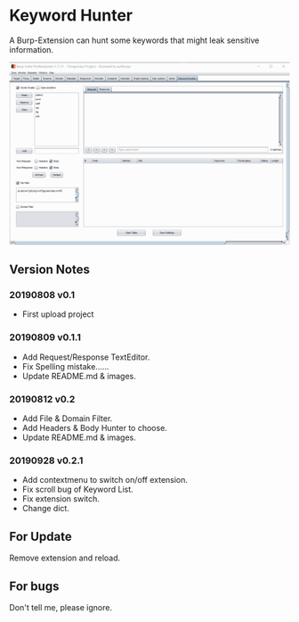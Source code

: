 # Keyword Hunter
A Burp-Extension can hunt some keywords that might leak sensitive information.

![usage](/images/usage.gif)

## Version Notes

### 20190808 v0.1
* First upload project

### 20190809 v0.1.1
* Add Request/Response TextEditor.
* Fix Spelling mistake......
* Update README.md & images.

### 20190812 v0.2
* Add File & Domain Filter.
* Add Headers & Body Hunter to choose.
* Update README.md & images.

### 20190928 v0.2.1
* Add contextmenu to switch on/off extension.
* Fix scroll bug of Keyword List.
* Fix extension switch.
* Change dict.

## For Update

Remove extension and reload.

## For bugs

Don't tell me, please ignore.
